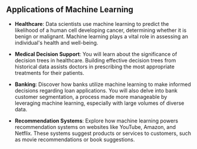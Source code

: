 ## Applications of Machine Learning
- **Healthcare**: Data scientists use machine learning to predict the likelihood of a human cell developing cancer, determining whether it is benign or malignant. Machine learning plays a vital role in assessing an individual's health and well-being.

- **Medical Decision Support**: You will learn about the significance of decision trees in healthcare. Building effective decision trees from historical data assists doctors in prescribing the most appropriate treatments for their patients.

- **Banking**: Discover how banks utilize machine learning to make informed decisions regarding loan applications. You will also delve into bank customer segmentation, a process made more manageable by leveraging machine learning, especially with large volumes of diverse data.

- **Recommendation Systems**: Explore how machine learning powers recommendation systems on websites like YouTube, Amazon, and Netflix. These systems suggest products or services to customers, such as movie recommendations or book suggestions.
